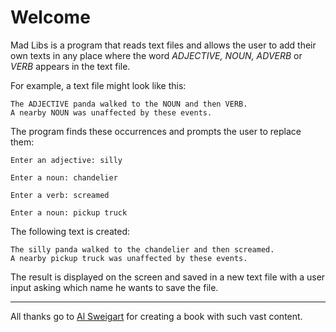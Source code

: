 # Welcome

Mad Libs is a program that reads text files and allows the user to add their own texts in any place where the word *ADJECTIVE, NOUN, ADVERB* or *VERB* appears in the text file.

For example, a text file might look like this:

    The ADJECTIVE panda walked to the NOUN and then VERB. 
    A nearby NOUN was unaffected by these events.

The program finds these occurrences and prompts 
the user to replace them:

    Enter an adjective: silly
    
    Enter a noun: chandelier
    
    Enter a verb: screamed
    
    Enter a noun: pickup truck

The following text is created:

    The silly panda walked to the chandelier and then screamed. 
    A nearby pickup truck was unaffected by these events.

The result is displayed on the screen and saved in a new text file with a user input asking which name he wants to save the file.

---
All thanks go to [Al Sweigart](https://www.amazon.com/Al-Sweigart/e/B007716TEG/ref=dp_byline_cont_book_1) for creating a book with such vast content.

